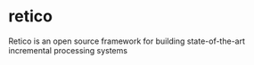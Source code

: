 # retico
Retico is an open source framework for building state-of-the-art incremental processing systems

